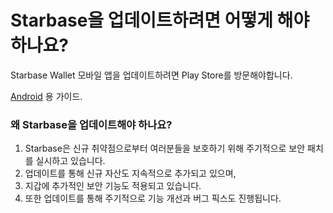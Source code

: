 # Starbase을 업데이트하려면 어떻게 해야 하나요?

Starbase Wallet 모바일 앱을 업데이트하려면 Play Store를 방문해야합니다.

[Android](https://support.google.com/googleplay/answer/113412) 용 가이드.

### 왜 Starbase을 업데이트해야 하나요?

1. Starbase은 신규 취약점으로부터 여러분들을 보호하기 위해 주기적으로 보안 패치를 실시하고 있습니다.
2. 업데이트를 통해 신규 자산도 지속적으로 추가되고 있으며,
3. 지갑에 추가적인 보안 기능도 적용되고 있습니다.
4. 또한 업데이트를 통해 주기적으로 기능 개선과 버그 픽스도 진행됩니다.


